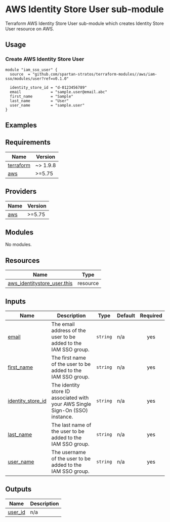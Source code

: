 # AWS Identity Store User sub-module
Terraform AWS Identity Store User sub-module which creates Identity Store User resource on AWS.

## Usage
### Create AWS Identity Store User
```hcl
module "iam_sso_user" {
  source  = "github.com/spartan-stratos/terraform-modules//aws/iam-sso/modules/user?ref=v0.1.0"

  identity_store_id = "d-0123456789"
  email             = "sample.user@email.abc"
  first_name        = "Sample"
  last_name         = "User"
  user_name         = "sample.user"
}
```

## Examples

<!-- BEGIN_TF_DOCS -->
## Requirements

| Name                                                                      | Version  |
|---------------------------------------------------------------------------|----------|
| <a name="requirement_terraform"></a> [terraform](#requirement\_terraform) | ~> 1.9.8 |
| <a name="requirement_aws"></a> [aws](#requirement\_aws)                   | \>=5.75  |

## Providers

| Name                                                                      | Version  |
|---------------------------------------------------------------------------|----------|
| <a name="provider_aws"></a> [aws](#provider\_aws)                         | \>=5.75  |

## Modules

No modules.

## Resources

| Name                                                                                                                          | Type     |
|-------------------------------------------------------------------------------------------------------------------------------|----------|
| [aws_identitystore_user.this](https://registry.terraform.io/providers/hashicorp/aws/latest/docs/resources/identitystore_user) | resource |

## Inputs

| Name                                                                                      | Description                                                                   | Type     | Default | Required |
|-------------------------------------------------------------------------------------------|-------------------------------------------------------------------------------|----------|---------|:--------:|
| <a name="input_email"></a> [email](#input\_email)                                         | The email address of the user to be added to the IAM SSO group.               | `string` | n/a     |   yes    |
| <a name="input_first_name"></a> [first\_name](#input\_first\_name)                        | The first name of the user to be added to the IAM SSO group.                  | `string` | n/a     |   yes    |
| <a name="input_identity_store_id"></a> [identity\_store\_id](#input\_identity\_store\_id) | The identity store ID associated with your AWS Single Sign-On (SSO) instance. | `string` | n/a     |   yes    |
| <a name="input_last_name"></a> [last\_name](#input\_last\_name)                           | The last name of the user to be added to the IAM SSO group.                   | `string` | n/a     |   yes    |
| <a name="input_user_name"></a> [user\_name](#input\_user\_name)                           | The username of the user to be added to the IAM SSO group.                    | `string` | n/a     |   yes    |

## Outputs

| Name                                                        | Description |
|-------------------------------------------------------------|-------------|
| <a name="output_user_id"></a> [user\_id](#output\_user\_id) | n/a         |
<!-- END_TF_DOCS -->
